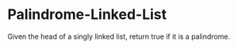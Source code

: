 # Palindrome-Linked-List
Given the head of a singly linked list, return true if it is a palindrome.
